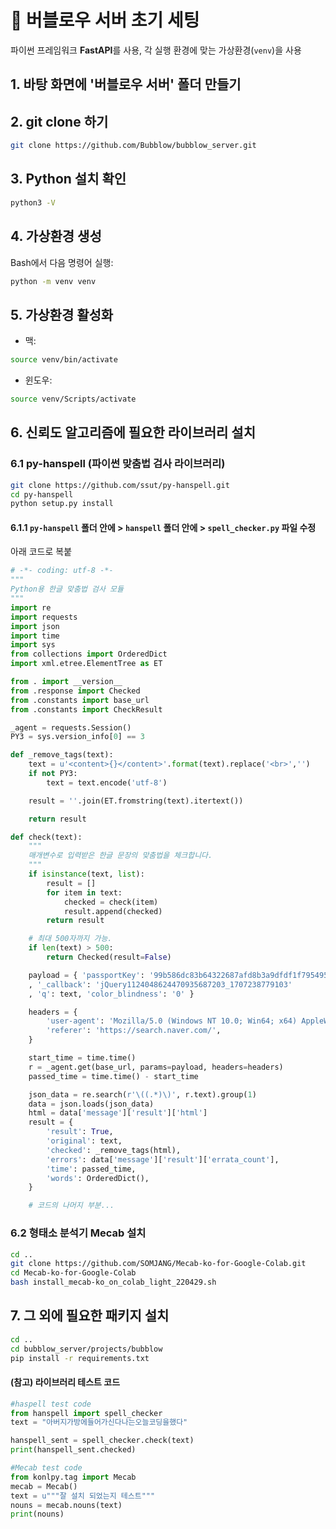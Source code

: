 # 🚀 버블로우 서버 초기 세팅

파이썬 프레임워크 **FastAPI**를 사용, 각 실행 환경에 맞는 가상환경(`venv`)을 사용

## 1. 바탕 화면에 '버블로우 서버' 폴더 만들기

## 2. git clone 하기
```bash
git clone https://github.com/Bubblow/bubblow_server.git
```

## 3. Python 설치 확인
```bash
python3 -V
```

## 4. 가상환경 생성
Bash에서 다음 명령어 실행:
```bash
python -m venv venv
```

## 5. 가상환경 활성화
- 맥:
```bash
source venv/bin/activate
```
- 윈도우:
```bash
source venv/Scripts/activate
```

## 6. 신뢰도 알고리즘에 필요한 라이브러리 설치
### 6.1 py-hanspell (파이썬 맞춤법 검사 라이브러리)
```bash
git clone https://github.com/ssut/py-hanspell.git
cd py-hanspell
python setup.py install
```

#### 6.1.1 `py-hanspell` 폴더 안에 > `hanspell` 폴더 안에 > `spell_checker.py` 파일 수정
아래 코드로 복붙
```python
# -*- coding: utf-8 -*-
"""
Python용 한글 맞춤법 검사 모듈
"""
import re
import requests
import json
import time
import sys
from collections import OrderedDict
import xml.etree.ElementTree as ET

from . import __version__
from .response import Checked
from .constants import base_url
from .constants import CheckResult

_agent = requests.Session()
PY3 = sys.version_info[0] == 3

def _remove_tags(text):
    text = u'<content>{}</content>'.format(text).replace('<br>','')
    if not PY3:
        text = text.encode('utf-8')

    result = ''.join(ET.fromstring(text).itertext())

    return result

def check(text):
    """
    매개변수로 입력받은 한글 문장의 맞춤법을 체크합니다.
    """
    if isinstance(text, list):
        result = []
        for item in text:
            checked = check(item)
            result.append(checked)
        return result

    # 최대 500자까지 가능.
    if len(text) > 500:
        return Checked(result=False)

    payload = { 'passportKey': '99b586dc83b64322687afd8b3a9dfdf1f7954954'
    , '_callback': 'jQuery1124048624470935687203_1707238779103'
    , 'q': text, 'color_blindness': '0' }

    headers = {
        'user-agent': 'Mozilla/5.0 (Windows NT 10.0; Win64; x64) AppleWebKit/537.36 (KHTML, like Gecko) Chrome/57.0.2987.133 Safari/537.36',
        'referer': 'https://search.naver.com/',
    }

    start_time = time.time()
    r = _agent.get(base_url, params=payload, headers=headers)
    passed_time = time.time() - start_time

    json_data = re.search(r'\((.*)\)', r.text).group(1)
    data = json.loads(json_data)
    html = data['message']['result']['html']
    result = {
        'result': True,
        'original': text,
        'checked': _remove_tags(html),
        'errors': data['message']['result']['errata_count'],
        'time': passed_time,
        'words': OrderedDict(),
    }

    # 코드의 나머지 부분...
```

### 6.2 형태소 분석기 Mecab 설치
```bash
cd .. 
git clone https://github.com/SOMJANG/Mecab-ko-for-Google-Colab.git
cd Mecab-ko-for-Google-Colab
bash install_mecab-ko_on_colab_light_220429.sh
```

## 7. 그 외에 필요한 패키지 설치
```bash
cd ..
cd bubblow_server/projects/bubblow
pip install -r requirements.txt
```

#### (참고) 라이브러리 테스트 코드
```python
#haspell test code
from hanspell import spell_checker
text = "아버지가방에들어가신다나는오늘코딩을했다"

hanspell_sent = spell_checker.check(text)
print(hanspell_sent.checked)

#Mecab test code
from konlpy.tag import Mecab
mecab = Mecab()
text = u"""잘 설치 되었는지 테스트"""
nouns = mecab.nouns(text)
print(nouns)
```

